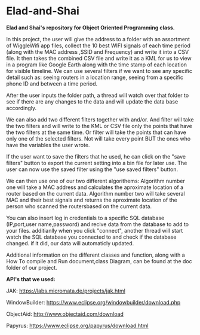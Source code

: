 # Elad-and-Shai
**Elad and Shai's repository for Object Oriented Programming class.**

In this project, the user will give the address to a folder with an assortment of WiggleWifi app files, collect the 10 best WIFI signals of each time period (along with the MAC address ,SSID and Frequency) and write it into a CSV file. It then takes the combined CSV file and write it as a KML for us to view in a program like Google Earth along with the time stamp of each location for visible timeline. We can use several filters if we want to see any specific detail such as: seeing routers in a location range, seeing from a specific phone ID and between a time period.

After the user inputs the folder path, a thread will watch over that folder to see if there are any changes to the data and will update the data base accordingly.

We can also add two different filters together with and/or. And filter will take the two filters and will write to the KML or CSV file only the points that have the two filters at the same time. Or filter will take the points that can have only one of the selected filters. Not will take every point BUT the ones who have the variables the user wrote.

If the user want to save the filters that he used, he can click on the "save filters" button to export the current setting into a bin file for later use. The user can now use the saved filter using the "use saved filters" button.

We can then use one of our two different algorithems:
Algorithm number one will take a MAC address and calculates the aproximate location of a router based on the current data.
Algorithm number two will take several MAC and their best signals and returns the aproximate location of the person who scanned the routersbased on the current data.

You can also insert log in credentials to a specific SQL database (IP,port,user name,password) and recive data from the database to add to your files. additianlly when you click "connect", another thread will start watch the SQL database you connected to and check if the database changed. if it did, our data will automaticly updated.

Additional information on the different classes and function, along with a How To compile and Run document,class Diagram, can be found at the doc folder of our project.

**API's that we used:**

JAK: https://labs.micromata.de/projects/jak.html

WindowBuilder: https://www.eclipse.org/windowbuilder/download.php

ObjectAid: http://www.objectaid.com/download

Papyrus: https://www.eclipse.org/papyrus/download.html

